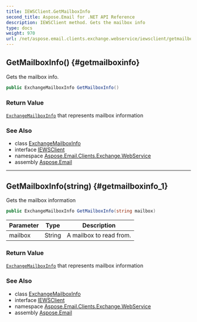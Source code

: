 ```yaml
---
title: IEWSClient.GetMailboxInfo
second_title: Aspose.Email for .NET API Reference
description: IEWSClient method. Gets the mailbox info
type: docs
weight: 970
url: /net/aspose.email.clients.exchange.webservice/iewsclient/getmailboxinfo/
---
```

## GetMailboxInfo() {#getmailboxinfo}

Gets the mailbox info.

```csharp
public ExchangeMailboxInfo GetMailboxInfo()
```

### Return Value

[`ExchangeMailboxInfo`](../../../aspose.email.clients.exchange/exchangemailboxinfo/) that represents mailbox information

### See Also

* class [ExchangeMailboxInfo](../../../aspose.email.clients.exchange/exchangemailboxinfo/)
* interface [IEWSClient](../)
* namespace [Aspose.Email.Clients.Exchange.WebService](../../iewsclient/)
* assembly [Aspose.Email](../../../)

---

## GetMailboxInfo(string) {#getmailboxinfo_1}

Gets the mailbox information

```csharp
public ExchangeMailboxInfo GetMailboxInfo(string mailbox)
```

| Parameter | Type | Description |
| --- | --- | --- |
| mailbox | String | A mailbox to read from. |

### Return Value

[`ExchangeMailboxInfo`](../../../aspose.email.clients.exchange/exchangemailboxinfo/) that represents mailbox information

### See Also

* class [ExchangeMailboxInfo](../../../aspose.email.clients.exchange/exchangemailboxinfo/)
* interface [IEWSClient](../)
* namespace [Aspose.Email.Clients.Exchange.WebService](../../iewsclient/)
* assembly [Aspose.Email](../../../)



